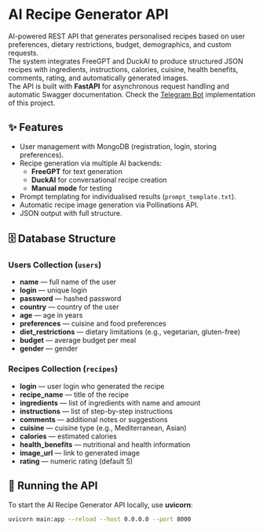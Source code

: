 # AI Recipe Generator API

AI-powered REST API that generates personalised recipes based on user preferences, dietary restrictions, budget, demographics, and custom requests.  
The system integrates FreeGPT and DuckAI to produce structured JSON recipes with ingredients, instructions, calories, cuisine, health benefits, comments, rating, and automatically generated images.  
The API is built with **FastAPI** for asynchronous request handling and automatic Swagger documentation.
Check the [Telegram Bot](https://github.com/gopyc-code/ai-recipe-generator-telegram) implementation of this project. 

## ✨ Features
- User management with MongoDB (registration, login, storing preferences).
- Recipe generation via multiple AI backends:
  - **FreeGPT** for text generation
  - **DuckAI** for conversational recipe creation
  - **Manual mode** for testing
- Prompt templating for individualised results (`prompt_template.txt`).
- Automatic recipe image generation via Pollinations API.
- JSON output with full structure.
## 🗄️ Database Structure

### Users Collection (`users`)
- **name** — full name of the user  
- **login** — unique login  
- **password** — hashed password  
- **country** — country of the user  
- **age** — age in years  
- **preferences** — cuisine and food preferences  
- **diet_restrictions** — dietary limitations (e.g., vegetarian, gluten-free)  
- **budget** — average budget per meal  
- **gender** — gender  

### Recipes Collection (`recipes`)
- **login** — user login who generated the recipe  
- **recipe_name** — title of the recipe  
- **ingredients** — list of ingredients with name and amount  
- **instructions** — list of step-by-step instructions  
- **comments** — additional notes or suggestions  
- **cuisine** — cuisine type (e.g., Mediterranean, Asian)  
- **calories** — estimated calories  
- **health_benefits** — nutritional and health information  
- **image_url** — link to generated image  
- **rating** — numeric rating (default 5)

## 🚀 Running the API

To start the AI Recipe Generator API locally, use **uvicorn**:

```bash
uvicorn main:app --reload --host 0.0.0.0 --port 8000
